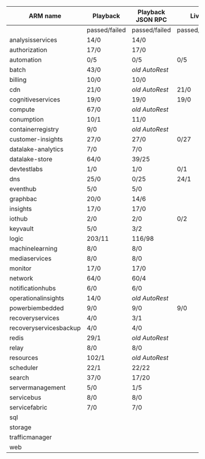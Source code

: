 |ARM name              |Playback     |Playback JSON RPC|Live         |Live JSON RPC |PS Live      |
|----------------------|-------------|-----------------|-------------|--------------|-------------|
|                      |passed/failed|passed/failed    |passed/failed|passed/failed |passed/failed|
|analysisservices      |14/0         |14/0             |             |              |4/4          |
|authorization         |17/0         |17/0             |             |3/12          |             |
|automation            |0/5          |0/5              |0/5          |              |62/3         |
|batch                 |43/0         |_old AutoRest_   |             |              |150/32       |
|billing               |10/0         |10/0             |             |              |0/10         |
|cdn                   |21/0         |_old AutoRest_   |21/0         |              |1/18
|cognitiveservices     |19/0         |19/0             |19/0         |              |1/11
|compute               |67/0         |_old AutoRest_   |             |              |             |
|conumption            |10/1         |11/0             |             |              |3/6
|containerregistry     |9/0          |_old AutoRest_   |             |              |1/2
|customer-insights     |27/0         |27/0             |0/27         |0/27          |             |
|datalake-analytics    |7/0          |7/0              |             |              |0/18
|datalake-store        |64/0         |39/25            |             |              |14/0
|devtestlabs           |1/0          |1/0              |0/1          |              |0/5
|dns                   |25/0         |0/25             |24/1         |              |1/42
|eventhub              |5/0          |5/0              |             |              |1/4
|graphbac              |20/0         |14/6             |             |              |             |
|insights              |17/0         |17/0             |             |              |32/34
|iothub                |2/0          |2/0              |0/2          |              |0/1
|keyvault              |5/0          |3/2              |             |              |17/10
|logic                 |203/11       |116/98           |             |              |45/19
|machinelearning       |8/0          |8/0              |             |              |0/8
|mediaservices         |8/0          |8/0              |             |_old commit_  |1/1
|monitor               |17/0         |17/0             |             |              |             |
|network               |64/0         |60/4             |             |              |1/62         |
|notificationhubs      |6/0          |6/0              |             |              |1/3          |
|operationalinsights   |14/0         |_old AutoRest_   |             |              |1/12         |
|powerbiembedded       |9/0          |9/0              |9/0          |              |8/0          |
|recoveryservices      |4/0          |3/1              |             |              |0/1          |
|recoveryservicesbackup|4/0          |4/0              |             |              |0/25         |
|redis                 |29/1         |_old AutoRest_   |             |_old AutoRest_|9/3          |
|relay                 |8/0          |8/0              |             |              |1/5          |
|resources             |102/1        |_old AutoRest_   |             |              |59/80        |
|scheduler             |22/1         |22/22            |             |              |8/0          |
|search                |37/0         |17/20            |             |              |             |
|servermanagement      |5/0          |1/5              |             |              |0/3          |
|servicebus            |8/0          |8/0              |             |              |1/6          |
|servicefabric         |7/0          |7/0              |             |              |0/10         |
|sql                   |             |                 |             |0/46          |45/144       |
|storage               |             |                 |             |              |9/3
|trafficmanager        |             |                 |             |              |4/41
|web                   |             |                 |             |              |0/40
